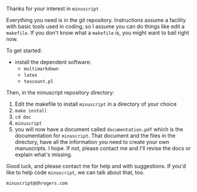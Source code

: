 Thanks for your interest in `minuscript`


Everything you need is in the git repository. Instructions assume a facility
with basic tools used in coding, so I assume you can do things like edit a 
`makefile`. If you don't know what a `makefile` is, you might want to bail right now.

To get started:

- install the dependent software:
    - `multimarkdown`
    - `latex`
    - `texcount.pl`

Then, in the minuscript repository directory:

1. Edit the makefile to install `minuscript` in a directory of your choice
2. `make install`
3. `cd doc `
4. `minuscript`
5. you will now have a document called `documentation.pdf` which is the 
   documentation for `minuscript`. That document and the files in the 
   directory, have all the information you need to create your own manuscripts.
   I hope. If not, please contact me and I'll revise the docs or explain
   what's missing.

Good luck, and please contact me for help and with suggestions. If you'd like to help code `minuscript`, we can talk about that, too.

    minuscript@dhrogers.com

